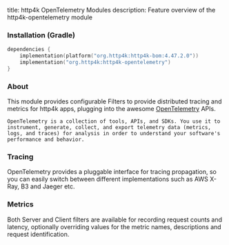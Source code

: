 title: http4k OpenTelemetry Modules
description: Feature overview of the http4k-opentelemetry module

### Installation (Gradle)

```kotlin
dependencies {
    implementation(platform("org.http4k:http4k-bom:4.47.2.0"))
    implementation("org.http4k:http4k-opentelemetry")
}
```

### About

This module provides configurable Filters to provide distributed tracing and metrics for http4k apps, plugging into the awesome [OpenTelemetry](https://opentelemetry.io/) APIs.

`OpenTelemetry is a collection of tools, APIs, and SDKs. You use it to instrument, generate, collect, and export telemetry data (metrics, logs, and traces) for analysis in order to understand your software's performance and behavior.`

### Tracing [<img class="octocat"/>](https://github.com/http4k/http4k/blob/master/src/docs/guide/reference/opentelemetry/example_tracing.kt)

OpenTelemetry provides a pluggable interface for tracing propagation, so you can easily switch between different implementations such as AWS X-Ray, B3 and Jaeger etc.

<script src="https://gist-it.appspot.com/https://github.com/http4k/http4k/blob/master/src/docs/guide/reference/opentelemetry/example_tracing.kt"></script>

### Metrics [<img class="octocat"/>](https://github.com/http4k/http4k/blob/master/src/docs/guide/reference/opentelemetry/example_metrics.kt)

Both Server and Client filters are available for recording request counts and latency, optionally overriding values for the metric names, descriptions and request identification.

<script src="https://gist-it.appspot.com/https://github.com/http4k/http4k/blob/master/src/docs/guide/reference/opentelemetry/example_metrics.kt"></script>
